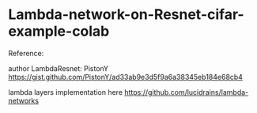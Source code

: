 # Lambda-network-on-Resnet-cifar-example-colab

Reference:

author LambdaResnet: PistonY https://gist.github.com/PistonY/ad33ab9e3d5f9a6a38345eb184e68cb4 

lambda layers implementation here https://github.com/lucidrains/lambda-networks
